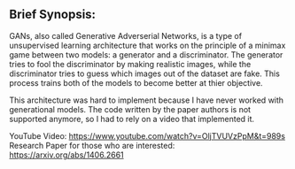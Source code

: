 ## Brief Synopsis:

GANs, also called Generative Adverserial Networks, is a type of unsupervised learning architecture that works on the principle of a minimax game between two models: a generator and a discriminator. The generator tries to fool the discriminator by making realistic images, while the discriminator tries to guess which images out of the dataset are fake. This process trains both of the models to become better at thier objective. 

This architecture was hard to implement because I have never worked with generational models. The code written by the paper authors is not supported anymore, so I had to rely on a video that implemented it.

YouTube Video: https://www.youtube.com/watch?v=OljTVUVzPpM&t=989s
Research Paper for those who are interested: https://arxiv.org/abs/1406.2661
